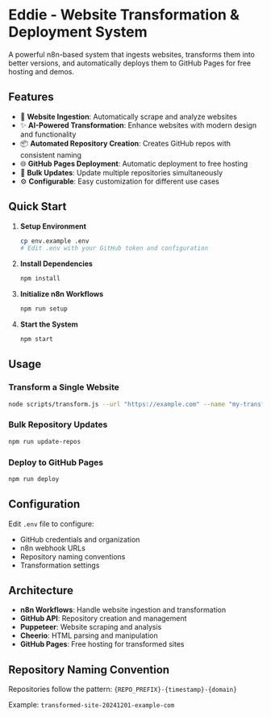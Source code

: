 # Eddie - Website Transformation & Deployment System

A powerful n8n-based system that ingests websites, transforms them into better versions, and automatically deploys them to GitHub Pages for free hosting and demos.

## Features

- 🚀 **Website Ingestion**: Automatically scrape and analyze websites
- ✨ **AI-Powered Transformation**: Enhance websites with modern design and functionality
- 📦 **Automated Repository Creation**: Creates GitHub repos with consistent naming
- 🌐 **GitHub Pages Deployment**: Automatic deployment to free hosting
- 🔄 **Bulk Updates**: Update multiple repositories simultaneously
- ⚙️ **Configurable**: Easy customization for different use cases

## Quick Start

1. **Setup Environment**

   ```bash
   cp env.example .env
   # Edit .env with your GitHub token and configuration
   ```

2. **Install Dependencies**

   ```bash
   npm install
   ```

3. **Initialize n8n Workflows**

   ```bash
   npm run setup
   ```

4. **Start the System**
   ```bash
   npm start
   ```

## Usage

### Transform a Single Website

```bash
node scripts/transform.js --url "https://example.com" --name "my-transformed-site"
```

### Bulk Repository Updates

```bash
npm run update-repos
```

### Deploy to GitHub Pages

```bash
npm run deploy
```

## Configuration

Edit `.env` file to configure:

- GitHub credentials and organization
- n8n webhook URLs
- Repository naming conventions
- Transformation settings

## Architecture

- **n8n Workflows**: Handle website ingestion and transformation
- **GitHub API**: Repository creation and management
- **Puppeteer**: Website scraping and analysis
- **Cheerio**: HTML parsing and manipulation
- **GitHub Pages**: Free hosting for transformed sites

## Repository Naming Convention

Repositories follow the pattern: `{REPO_PREFIX}-{timestamp}-{domain}`

Example: `transformed-site-20241201-example-com`
